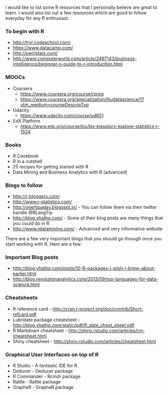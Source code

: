 I would like to list some R resources that I personally believe are great to learn. I would also list out a few resources which are good to follow everyday for any R enthusiast.

### To begin with R
  * http://tryr.codeschool.com/
  * https://www.datacamp.com/
  * http://swirlstats.com/
  * http://www.computerworld.com/article/2497143/business-intelligence/beginner-s-guide-to-r-introduction.html

### MOOCs
  * Coursera
    * https://www.coursera.org/course/rprog
    * https://www.coursera.org/specialization/jhudatascience/1?utm_medium=courseDescripTop
  * Udacity
    * https://www.udacity.com/course/ud651
  * EdX Platform
    * https://www.edx.org/course/kix/kix-kiexplorx-explore-statistics-r-1524

### Books
  * R Cookbook
  * R in a nutshell
  * 25 recipes for getting started with R
  * Data Mining and Business Analytics with R (advanced)

### Blogs to follow
  * http://r-bloggers.com/
  * http://www.r-statistics.com/
  * http://onertipaday.blogspot.in/ - You can follow them via their twitter handle @RLangTip
  * http://blog.yhathq.com/ - Some of their blog posts are many things that you could do in R
  * http://www.rdatamining.com/ - Advanced and very informative website

There are a few very important blogs that you should go through once you start working with R. Here are a few:

### Important Blog posts
  * http://blog.yhathq.com/posts/10-R-packages-I-wish-I-knew-about-earlier.html
  * http://blog.revolutionanalytics.com/2013/09/top-languages-for-data-science.html

### Cheatsheets
  * R reference card - http://cran.r-project.org/doc/contrib/Short-refcard.pdf
  * Lubridate package cheatsheet - http://blog.yhathq.com/static/pdf/R_date_cheat_sheet.pdf
  * R Markdown cheatsheet - http://shiny.rstudio.com/articles/rm-cheatsheet.html
  * Shiny cheatsheet - http://shiny.rstudio.com/articles/cheatsheet.html

### Graphical User Interfaces on top of R
  * R Studio - A fantastic IDE for R.
  * Deducer - Deducer package
  * R Commander - Rcmdr package
  * Rattle - Rattle package
  * GrapheR - GrapheR package
